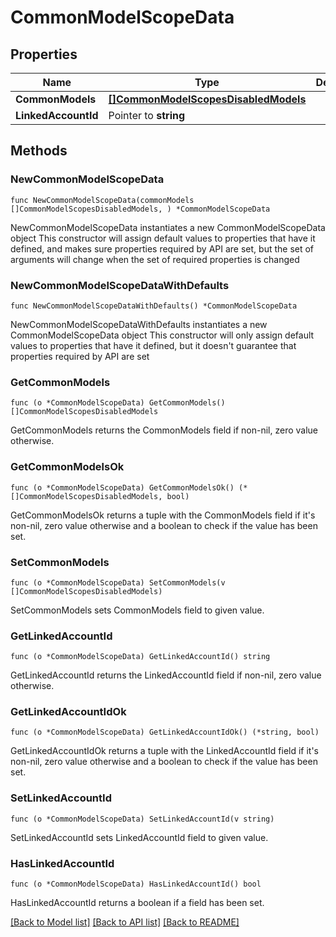 # CommonModelScopeData

## Properties

Name | Type | Description | Notes
------------ | ------------- | ------------- | -------------
**CommonModels** | [**[]CommonModelScopesDisabledModels**](CommonModelScopesDisabledModels.md) |  | 
**LinkedAccountId** | Pointer to **string** |  | [optional] 

## Methods

### NewCommonModelScopeData

`func NewCommonModelScopeData(commonModels []CommonModelScopesDisabledModels, ) *CommonModelScopeData`

NewCommonModelScopeData instantiates a new CommonModelScopeData object
This constructor will assign default values to properties that have it defined,
and makes sure properties required by API are set, but the set of arguments
will change when the set of required properties is changed

### NewCommonModelScopeDataWithDefaults

`func NewCommonModelScopeDataWithDefaults() *CommonModelScopeData`

NewCommonModelScopeDataWithDefaults instantiates a new CommonModelScopeData object
This constructor will only assign default values to properties that have it defined,
but it doesn't guarantee that properties required by API are set

### GetCommonModels

`func (o *CommonModelScopeData) GetCommonModels() []CommonModelScopesDisabledModels`

GetCommonModels returns the CommonModels field if non-nil, zero value otherwise.

### GetCommonModelsOk

`func (o *CommonModelScopeData) GetCommonModelsOk() (*[]CommonModelScopesDisabledModels, bool)`

GetCommonModelsOk returns a tuple with the CommonModels field if it's non-nil, zero value otherwise
and a boolean to check if the value has been set.

### SetCommonModels

`func (o *CommonModelScopeData) SetCommonModels(v []CommonModelScopesDisabledModels)`

SetCommonModels sets CommonModels field to given value.


### GetLinkedAccountId

`func (o *CommonModelScopeData) GetLinkedAccountId() string`

GetLinkedAccountId returns the LinkedAccountId field if non-nil, zero value otherwise.

### GetLinkedAccountIdOk

`func (o *CommonModelScopeData) GetLinkedAccountIdOk() (*string, bool)`

GetLinkedAccountIdOk returns a tuple with the LinkedAccountId field if it's non-nil, zero value otherwise
and a boolean to check if the value has been set.

### SetLinkedAccountId

`func (o *CommonModelScopeData) SetLinkedAccountId(v string)`

SetLinkedAccountId sets LinkedAccountId field to given value.

### HasLinkedAccountId

`func (o *CommonModelScopeData) HasLinkedAccountId() bool`

HasLinkedAccountId returns a boolean if a field has been set.


[[Back to Model list]](../README.md#documentation-for-models) [[Back to API list]](../README.md#documentation-for-api-endpoints) [[Back to README]](../README.md)


